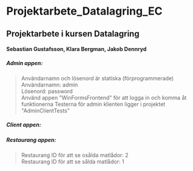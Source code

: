# Projektarbete_Datalagring_EC
## Projektarbete i kursen Datalagring 
#### Sebastian Gustafsson, Klara Bergman, Jakob Dennryd

##### Admin appen:
> Användarnamn och lösenord är statiska (förprogrammerade)<br />
> Användarnamn: admin<br />
> Lösenord: password<br />
> Använd appen "WinFormsFrontend" för att logga in och komma åt funktionerna
> Testerna för admin klienten ligger i projektet "AdminClientTests"

##### Client appen:



##### Restaurang appen:
> Restaurang ID för att se osålda matlådor: 2 <br/>
> Restaurang ID för att se sålda matlådor: 1

